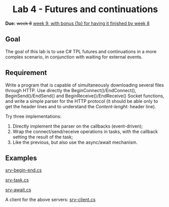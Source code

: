 <h1 style="text-align: center;">Lab 4 - Futures and continuations</h1>

**Due:** <del>week 8</del> <ins>week 9, with bonus (1p) for having it finished by week 8</ins>

## Goal

The goal of this lab is to use C# TPL futures and continuations in a more complex scenario, in conjunction with waiting for external events.

## Requirement

Write a program that is capable of simultaneously downloading several files through HTTP. Use directly the BeginConnect()/EndConnect(), BeginSend()/EndSend() and BeginReceive()/EndReceive() Socket functions, and write a simple parser for the HTTP protocol (it should be able only to get the header lines and to understand the _Content-lenght:_ header line).

Try three implementations:

1.  Directly implement the parser on the callbacks (event-driven);
2.  Wrap the connect/send/receive operations in tasks, with the callback setting the result of the task;
3.  Like the previous, but also use the async/await mechanism.

## Examples

[srv-begin-end.cs](progs/srv-begin-end.cs)

[srv-task.cs](progs/srv-task.cs)

[srv-await.cs](progs/srv-await.cs)

A client for the above servers: [srv-client.cs](progs/srv-client.cs)
